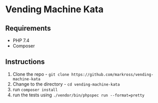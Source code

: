 # Vending Machine Kata


## Requirements
- PHP 7.4
- Composer

## Instructions
1. Clone the repo - `git clone https://github.com/markross/vending-machine-kata`
2. Change to the directory - `cd vending-machine-kata`
2. run `composer install`
3. run the tests using `./vendor/bin/phpspec run --format=pretty`
